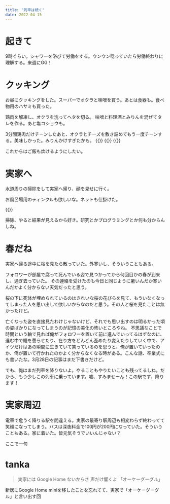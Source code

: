 ```yaml
---
title: "列車は続く"
date: 2022-04-15
---
```


# 起きて
9時ぐらい。シャワーを浴びて労働をする。ウンウン唸っていたら労働終わりに理解する。来週にGG！

# クッキング
お昼にクッキングをした。スーパーでオクラと味噌を買う。あとは食器も。食べ物用のハサミも買った。

鶏肉を解凍し、オクラを洗ってヘタを切る。
味噌と料理酒とみりんを混ぜてタレを作る。あと塩コショウも。

3分間鶏肉だけチーンしたあと、オクラとチーズを敷き詰めてもう一度チーンする。美味しかった。みりんかけすぎたかも。
{{<tweet user="dango_bot" id="1514831702912548866">}}
{{<tweet user="dango_bot" id="1514831744763310085">}}
{{<tweet user="dango_bot" id="1514831789361352710">}}

これからはご飯も炊けるようにしたい。

# 実家へ
水道周りの掃除をして実家へ帰り、顔を見せに行く。

お風呂場用のティンクルも欲しいな。ネットも仕掛けた。

{{<tweet user="dango_bot" id="1514940503841996801">}}

掃除、やると結果が見えるから好き。研究とかプログラミングとか何も分からんしね。

# 春だね
実家へ帰る途中に桜を見たら散っていた。外寒いし、そういうこともある。

フォロワーが部屋で腐って死んでいる姿で見つかってから何回目かの春が到来し、過ぎ去っていた。
その連絡を受けたのも今日と同じように暑いんだか寒いんだかよく分からない天気だったと思う。

桜の下に死体が埋められているのはきれいな桜の花びらを見て、もういなくなってしまった人を思い出して欲しいからなのだと思う。その人と桜を見たことは無かったけど。

亡くなった姿を直接見たわけじゃないけど、それでも思い出すのは明るかった頃の姿ばかりになってしまうのが記憶の美化の怖いところやね。
不思議なことで時間という軸で見れば俺がフォロワーを置いて前に進んでいってるはずなのに、進む中で瞳を曇らせたり、在り方をどんどん歪めたり変えたりしていく中で、アイツだけはあの瞬間に生きていて笑っているのを思うと、俺が置いていったのか、俺が置いて行かれたのかよく分からなくなる時がある。こんな話、卒業式にも書いたな。3月28日の記事はまだ下書きだけど。

でも、俺はまだ列車を降りないよ。やることもやりたいことも残ってるしね。だから、もう少しこの列車に乗っています。嘘、すみませーん！この駅です、降ります！

# 実家周辺
電車で危うく降りる駅を間違える。実家の最寄り駅周辺も相変わらず終わってて笑顔になってしまう。バスは深夜料金で100円が200円になっていた。そういうこともある。家に着いた。皆元気そうでいいんじゃない？

ここで一句
# tanka

> 実家には Google Home ないからさ 声だけ響くよ 「オーケーグーグル」

新居にGoogle Home miniを移したことを忘れてて、実家で「オーケーグーグル」と言い出す回